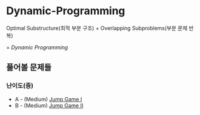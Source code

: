 # Dynamic-Programming

Optimal Substructure(최적 부분 구조) + Overlapping Subproblems(부분 문제 반복) 

= *Dynamic Programming*

## 풀어볼 문제들

### 난이도(중)

+ A - (Medium) [Jump Game I](https://leetcode.com/problems/jump-game/description/)
+ B - (Medium) [Jump Game II](https://leetcode.com/problems/jump-game-ii/description/)
